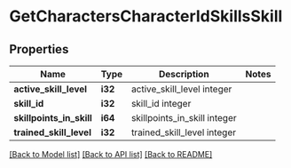 # GetCharactersCharacterIdSkillsSkill

## Properties

Name | Type | Description | Notes
------------ | ------------- | ------------- | -------------
**active_skill_level** | **i32** | active_skill_level integer | 
**skill_id** | **i32** | skill_id integer | 
**skillpoints_in_skill** | **i64** | skillpoints_in_skill integer | 
**trained_skill_level** | **i32** | trained_skill_level integer | 

[[Back to Model list]](../README.md#documentation-for-models) [[Back to API list]](../README.md#documentation-for-api-endpoints) [[Back to README]](../README.md)


